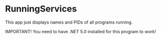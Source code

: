 # RunningServices

This app just displays names and PIDs of all programs running.

IMPORTANT! You need to have .NET 5.0 installed for this program to work!
